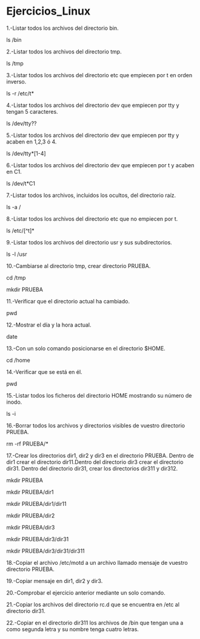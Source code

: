 # Ejercicios_Linux

1.-Listar todos los archivos del directorio bin.

ls /bin  


2.-Listar todos los archivos del directorio tmp.

ls /tmp


3.-Listar todos los archivos del directorio etc que empiecen por t en orden inverso.

ls -r /etc/t*


4.-Listar todos los archivos del directorio dev que empiecen por tty y tengan 5 caracteres.

ls /dev/tty??


5.-Listar todos los archivos del directorio dev que empiecen por tty y acaben en 1,2,3 ó 4.

ls /dev/tty*[1-4]


6.-Listar todos los archivos del directorio dev que empiecen por t y acaben en C1.

ls /dev/t*C1


7.-Listar todos los archivos, incluidos los ocultos, del directorio raíz.

ls -a /


8.-Listar todos los archivos del directorio etc que no empiecen por t.

ls /etc/[^t]*


9.-Listar todos los archivos del directorio usr y sus subdirectorios.

ls -l /usr


10.-Cambiarse al directorio tmp, crear directorio PRUEBA.

cd /tmp

mkdir PRUEBA


11.-Verificar que el directorio actual ha cambiado.

pwd


12.-Mostrar el día y la hora actual.

date


13.-Con un solo comando posicionarse en el directorio $HOME.

cd /home


14.-Verificar que se está en él.

pwd


15.-Listar todos los ficheros del directorio HOME mostrando su número de inodo.

ls -i


16.-Borrar todos los archivos y directorios visibles de vuestro directorio PRUEBA.

rm -rf PRUEBA/*


17.-Crear los directorios dir1, dir2 y dir3 en el directorio PRUEBA. Dentro de dir1 crear el directorio dir11.Dentro del directorio 
dir3 crear el directorio dir31. Dentro del directorio dir31, crear los directorios dir311 y dir312.

mkdir PRUEBA

mkdir PRUEBA/dir1

mkdir PRUEBA/dir1/dir11

mkdir PRUEBA/dir2

mkdir PRUEBA/dir3

mkdir PRUEBA/dir3/dir31

mkdir PRUEBA/dir3/dir31/dir311

18.-Copiar el archivo /etc/motd a un archivo llamado mensaje de vuestro directorio PRUEBA.


19.-Copiar mensaje en dir1, dir2 y dir3.


20.-Comprobar el ejercicio anterior mediante un solo comando.


21.-Copiar los archivos del directorio rc.d que se encuentra en /etc al directorio dir31.


22.-Copiar en el directorio dir311 los archivos de /bin que tengan una a como segunda letra y su nombre tenga cuatro letras.

